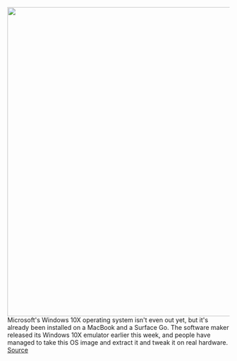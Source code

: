 <img src='https://cdn.vox-cdn.com/thumbor/EuGsFckL5wrmqlJ_rQP6eBTbuMw=/0x0:1795x1194/1200x800/filters:focal(755x454:1041x740)/cdn.vox-cdn.com/uploads/chorus_image/image/66312976/2sw6Ldz.0.jpg' width='700px' /><br/>
Microsoft's Windows 10X operating system isn't even out yet, but it's already been installed on a MacBook and a Surface Go. The software maker released its Windows 10X emulator earlier this week, and people have managed to take this OS image and extract it and tweak it on real hardware.
<a href='https://www.theverge.com/2020/2/14/21137559/microsoft-windows-10x-install-macbook-surface-go-emulator-operating-system'> Source <a/>